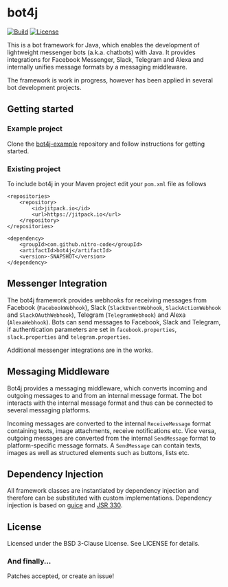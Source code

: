 bot4j
=====

[![Build](https://img.shields.io/travis/nitro-code/bot4j.svg)](https://travis-ci.org/nitro-code/bot4j)
[![License](https://img.shields.io/badge/License-BSD%203--Clause-blue.svg)](https://opensource.org/licenses/BSD-3-Clause)

This is a bot framework for Java, which enables the development of lightweight messenger bots (a.k.a. chatbots) with Java. It provides integrations for Facebook Messenger, Slack, Telegram and Alexa and internally unifies message formats by a messaging middleware.

The framework is work in progress, however has been applied in several bot development projects.


Getting started
---------------

### Example project

Clone the [bot4j-example](https://github.com/nitro-code/bot4j-example) repository and follow instructions for getting started.

### Existing project

To include bot4j in your Maven project edit your `pom.xml` file as follows

```
<repositories>
    <repository>
        <id>jitpack.io</id>
        <url>https://jitpack.io</url>
    </repository>
</repositories>
```

```
<dependency>
    <groupId>com.github.nitro-code</groupId>
    <artifactId>bot4j</artifactId>
    <version>-SNAPSHOT</version>
</dependency>
```


Messenger Integration
---------------------

The bot4j framework provides webhooks for receiving messages from Facebook (`FacebookWebhook`), Slack (`SlackEventWebhook`, `SlackActionWebhook` and `SlackOAuthWebhook`), Telegram (`TelegramWebhook`) and Alexa (`AlexaWebhook`). Bots can send messages to Facebook, Slack and Telegram, if authentication parameters are set in `facebook.properties`, `slack.properties` and `telegram.properties`.

Additional messenger integrations are in the works.


Messaging Middleware
--------------------

Bot4j provides a messaging middleware, which converts incoming and outgoing messages to and from an internal message format. The bot interacts with the internal message format and thus can be connected to several messaging platforms.

Incoming messages are converted to the internal `ReceiveMessage` format containing texts, image attachments, receive notifications etc. Vice versa, outgoing messages are converted from the internal `SendMessage` format to platform-specific message formats. A `SendMessage` can contain texts, images as well as structured elements such as buttons, lists etc.


Dependency Injection
--------------------

All framework classes are instantiated by dependency injection and therefore can be substituted with custom implementations. Dependency injection is based on [guice](https://github.com/google/guice) and [JSR 330](https://www.jcp.org/en/jsr/detail?id=330).


License
-------

Licensed under the BSD 3-Clause License. See LICENSE for details.

### And finally...

Patches accepted, or create an issue!
